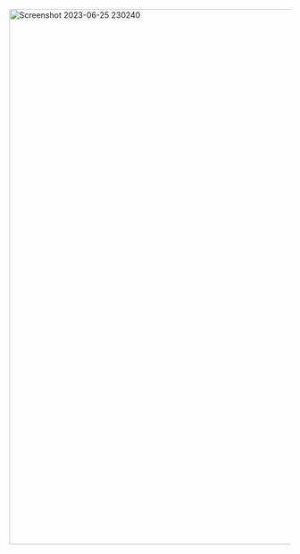 <img width="960" alt="Screenshot 2023-06-25 230240" src="https://github.com/adijams01/my_bot/assets/92617405/8a4ac906-209a-4cf9-9070-852704c5f9a6">

